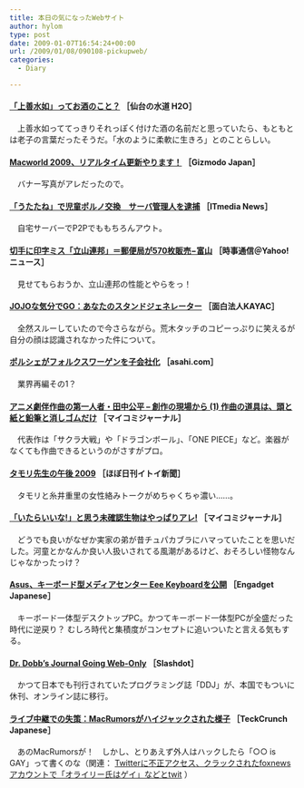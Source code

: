 ```yaml
---
title: 本日の気になったWebサイト
author: hylom
type: post
date: 2009-01-07T16:54:24+00:00
url: /2009/01/08/090108-pickupweb/
categories:
  - Diary

---
```

####   [「上善水如」ってお酒のこと？][1] ［仙台の水道 H2O］

　上善水如っててっきりそれっぽく付けた酒の名前だと思っていたら、もともとは老子の言葉だったそうだ。「水のように柔軟に生きろ」とのことらしい。

####   [Macworld 2009、リアルタイム更新やります！][2] ［Gizmodo Japan］

　バナー写真がアレだったので。

####   [「うたたね」で児童ポルノ交換　サーバ管理人を逮捕][3] ［ITmedia News］

　自宅サーバーでP2Pでももちろんアウト。

####   [切手に印字ミス「立山連邦」＝郵便局が570枚販売−富山][4] ［時事通信＠Yahoo!ニュース］

　見せてもらおうか、立山連邦の性能とやらをっ！

####   [JOJOな気分でGO：あなたのスタンドジェネレーター][5] ［面白法人KAYAC］

　全然スルーしていたので今さらながら。荒木タッチのコピーっぷりに笑えるが自分の顔は認識されなかった件について。

####   [ポルシェがフォルクスワーゲンを子会社化][6] ［asahi.com］

　業界再編その1？

####   [アニメ劇伴作曲の第一人者・田中公平 &#8211; 創作の現場から (1) 作曲の道具は、頭と紙と鉛筆と消しゴムだけ][7] ［マイコミジャーナル］

　代表作は「サクラ大戦」や「ドラゴンボール」、「ONE PIECE」など。楽器がなくても作曲できるというのがさすがプロ。

####   [タモリ先生の午後 2009][8] ［ほぼ日刊イトイ新聞］

　タモリと糸井重里の女性絡みトークがめちゃくちゃ濃い……。

####   [「いたらいいな!」と思う未確認生物はやっぱりアレ!][9] ［マイコミジャーナル］

　どうでも良いがなぜか実家の弟が昔チュパカブラにハマっていたことを思いだした。河童とかなんか良い人扱いされてる風潮があるけど、おそろしい怪物なんじゃなかったっけ？

####   [Asus、キーボード型メディアセンター Eee Keyboardを公開][10] ［Engadget Japanese］

　キーボード一体型デスクトップPC。かつてキーボード一体型PCが全盛だった時代に逆戻り？ むしろ時代と集積度がコンセプトに追いついたと言える気もする。

####   [Dr. Dobb&#8217;s Journal Going Web-Only][11] ［Slashdot］

　かつて日本でも刊行されていたプログラミング誌「DDJ」が、本国でもついに休刊、オンライン誌に移行。

####   [ライブ中継での失策：MacRumorsがハイジャックされた様子][12] ［TeckCrunch Japanese］

　あのMacRumorsが！　しかし、とりあえず外人はハックしたら「○○ is GAY」って書くのな（関連：   [Twitterに不正アクセス、クラックされたfoxnewsアカウントで「オライリー氏はゲイ」などとtwit][13] ）

 [1]: http://www.suidou.city.sendai.jp/05_kouhou/01/2003_06/05saiji/index.html
 [2]: http://www.gizmodo.jp/2009/01/macworld_20092.html
 [3]: http://www.itmedia.co.jp/news/articles/0901/06/news096.html
 [4]: http://headlines.yahoo.co.jp/hl?a=20090106-00000180-jij-soci
 [5]: http://jojo.webcamgames.jp/
 [6]: http://www.asahi.com/business/update/0106/TKY200901060306.html
 [7]: http://journal.mycom.co.jp/articles/2009/01/06/tanakamusic/index.html
 [8]: http://www.1101.com/tamori_2009/index.html
 [9]: http://journal.mycom.co.jp/news/2009/01/07/032/index.html
 [10]: http://japanese.engadget.com/2009/01/06/asus-eee-keyboard/
 [11]: http://news.slashdot.org/article.pl?sid=09%2F01%2F06%2F1647259&from=rss
 [12]: http://jp.techcrunch.com/archives/20090106when-livestreams-go-wrong/
 [13]: http://jp.techcrunch.com/archives/20090105either-fox-news-had-their-twitter-account-hacked-or-bill-oreilly-is-gay-or-both/